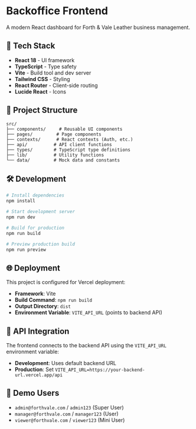 # Backoffice Frontend

A modern React dashboard for Forth & Vale Leather business management.

## 🚀 Tech Stack

- **React 18** - UI framework
- **TypeScript** - Type safety
- **Vite** - Build tool and dev server
- **Tailwind CSS** - Styling
- **React Router** - Client-side routing
- **Lucide React** - Icons

## 📁 Project Structure

```
src/
├── components/     # Reusable UI components
├── pages/         # Page components
├── contexts/      # React contexts (Auth, etc.)
├── api/          # API client functions
├── types/        # TypeScript type definitions
├── lib/          # Utility functions
└── data/         # Mock data and constants
```

## 🛠️ Development

```bash
# Install dependencies
npm install

# Start development server
npm run dev

# Build for production
npm run build

# Preview production build
npm run preview
```

## 🌐 Deployment

This project is configured for Vercel deployment:

- **Framework**: Vite
- **Build Command**: `npm run build`
- **Output Directory**: `dist`
- **Environment Variable**: `VITE_API_URL` (points to backend API)

## 🔗 API Integration

The frontend connects to the backend API using the `VITE_API_URL` environment variable:

- **Development**: Uses default backend URL
- **Production**: Set `VITE_API_URL=https://your-backend-url.vercel.app/api`

## 👥 Demo Users

- `admin@forthvale.com` / `admin123` (Super User)
- `manager@forthvale.com` / `manager123` (User)
- `viewer@forthvale.com` / `viewer123` (Mini User)
